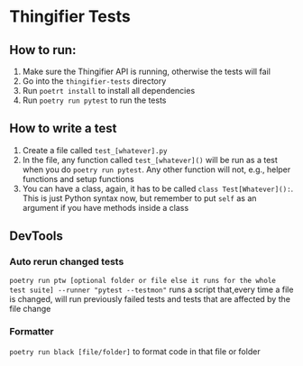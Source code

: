 # Thingifier Tests

## How to run:

1. Make sure the Thingifier API is running, otherwise the tests will fail 
2. Go into the `thingifier-tests` directory
3. Run `poetrt install` to install all dependencies
4. Run `poetry run pytest` to run the tests

## How to write a test
1. Create a file called `test_[whatever].py` 
2. In the file, any function called `test_[whatever]()` will be run as a test when you do `poetry run pytest`. Any other function will not, e.g., helper functions and setup functions
3. You can have a class, again, it has to be called `class Test[Whatever]():`. This is just Python syntax now, but remember to put `self` as an argument if you have methods inside a class

## DevTools
### Auto rerun changed tests
`poetry run ptw [optional folder or file else it runs for the whole test suite] --runner "pytest --testmon"` runs a script that,every time a file is changed, will run previously failed tests and tests that are affected by the file change

### Formatter
`poetry run black [file/folder]` to format code in that file or folder